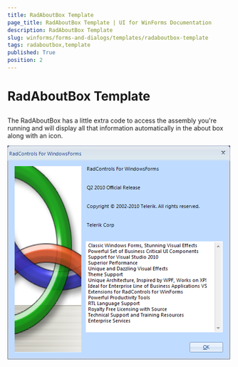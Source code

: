 ```yaml
---
title: RadAboutBox Template
page_title: RadAboutBox Template | UI for WinForms Documentation
description: RadAboutBox Template
slug: winforms/forms-and-dialogs/templates/radaboutbox-template
tags: radaboutbox,template
published: True
position: 2
---
```


# RadAboutBox Template



## 

The RadAboutBox has a little extra code to access the assembly you're running and will display all that information automatically in the about box along with an icon.

![forms-and-dialogs-templates-radaboutbox-overview 001](images/forms-and-dialogs-templates-radaboutbox-overview001.png)


